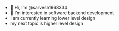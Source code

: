 - 👋 Hi, I’m @sarvesh1968334
- 👀 I’m interested in software backend development
- I am currently learning lower level design
- my next topic is higher level design

<!---
sarvesh1968334/sarvesh1968334 is a ✨ special ✨ repository because its `README.md` (this file) appears on your GitHub profile.
You can click the Preview link to take a look at your changes.
--->
